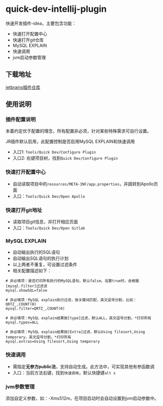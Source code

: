 # quick-dev-intellij-plugin

快速开发插件-idea，主要包含功能：
- 快速打开配置中心
- 快速打开git仓库
- MySQL EXPLAIN
- 快速调用
- jvm启动参数管理


## 下载地址

[jetbrains插件仓库](https://plugins.jetbrains.com/plugin/13035-quick-dev)

## 使用说明

### 插件配置说明

本着约定优于配置的理念，所有配置非必须，针对某些特殊需求可自行设置。

JR插件默认启用，此配置控制是否启用MySQL EXPLAIN和快速调用

- 入口1: `Tools/Quick Dev/Configure Plugin`
- 入口2: 右键项目树，找到`Quick Dev/Configure Plugin`
    
### 快速打开配置中心

- 自动读取项目中的`resources/META-INF/app.properties`，并跳转到Apollo页面
- 入口：`Tools/Quick Dev/Open Apollo`

### 快速打开git地址

- 读取项目git信息，并打开相应页面
- 入口：`Tools/Quick Dev/Open Gitlab`

### MySQL EXPLAIN

- 自动输出执行的SQL语句
- 自动输出SQL语句的执行计划
- 以上两者不重复，可设置过滤条件
- 相关配置描述如下：

```properties
# 非必填项：是否打印所有执行的MySQL语句，默认false。设置true时，会根据[mysql.filter]过滤滤
mysql.showSQL=false

# 非必填项：MySQL explain执行过滤，按关键词匹配，英文逗号分割，比如：QRTZ_,COUNT(0)
mysql.filter=QRTZ_,COUNT(0)

# 非必填项：MySQL explain结果按[type]过滤，默认ALL，英文逗号分割，*打印所有
mysql.types=ALL

# 非必填项：MySQL explain结果按[Extra]过滤，默认Using filesort,Using temporary，英文逗号分割，*打印所有
mysql.extras=Using filesort,Using temporary
```

### 快速调用

- 需指定**无参方public法**，支持自动生成。此方法中，可实现其他有参函数调
- 入口：当前方法右键，找到`快速调用`，默认快捷键`alt x`

### jvm参数管理

添加自定义参数，如：-Xms512m，在项目启动时会自动设置到jvm启动参数中。